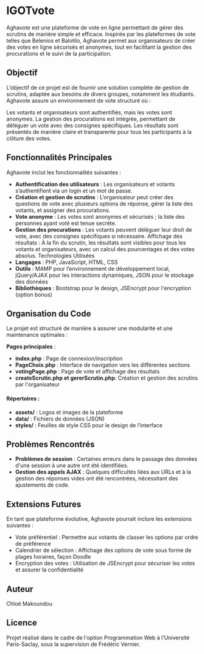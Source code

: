 # IGOTvote
Aghavote est une plateforme de vote en ligne permettant de gérer des scrutins de manière simple et efficace. Inspirée par les plateformes de vote telles que Belenios et Balotilo, Aghavote permet aux organisateurs de créer des votes en ligne sécurisés et anonymes, tout en facilitant la gestion des procurations et le suivi de la participation.

## Objectif
L’objectif de ce projet est de fournir une solution complète de gestion de scrutins, adaptée aux besoins de divers groupes, notamment les étudiants. Aghavote assure un environnement de vote structuré où :

Les votants et organisateurs sont authentifiés, mais les votes sont anonymes.
La gestion des procurations est intégrée, permettant de déléguer un vote avec des consignes spécifiques.
Les résultats sont présentés de manière claire et transparente pour tous les participants à la clôture des votes.

## Fonctionnalités Principales
Aghavote inclut les fonctionnalités suivantes :

- **Authentification des utilisateurs** : Les organisateurs et votants s’authentifient via un login et un mot de passe.
- **Création et gestion de scrutins** : L’organisateur peut créer des questions de vote avec plusieurs options de réponse, gérer la liste des votants, et assigner des procurations.
- **Vote anonyme** : Les votes sont anonymes et sécurisés ; la liste des personnes ayant voté est tenue secrète.
- **Gestion des procurations** : Les votants peuvent déléguer leur droit de vote, avec des consignes spécifiques si nécessaire.
Affichage des résultats : À la fin du scrutin, les résultats sont visibles pour tous les votants et organisateurs, avec un calcul des pourcentages et des votes absolus.
Technologies Utilisées
- **Langages** : PHP, JavaScript, HTML, CSS
- **Outils** : MAMP pour l’environnement de développement local, jQuery/AJAX pour les interactions dynamiques, JSON pour le stockage des données
- **Bibliothèques** : Bootstrap pour le design, JSEncrypt pour l'encryption (option bonus)

## Organisation du Code
Le projet est structuré de manière à assurer une modularité et une maintenance optimales :

**Pages principales** :
- **index.php** : Page de connexion/inscription
- **PageChoix.php** : Interface de navigation vers les différentes sections
- **votingPage.php** : Page de vote et affichage des résultats
- **createScrutin.php et gererScrutin.php**: Création et gestion des scrutins par l'organisateur

#### Répertoires :
- **assets/** : Logos et images de la plateforme
- **data/** : Fichiers de données (JSON)
- **styles/** : Feuilles de style CSS pour le design de l’interface

## Problèmes Rencontrés
- **Problèmes de session** : Certaines erreurs dans le passage des données d'une session à une autre ont été identifiées.
- **Gestion des appels AJAX** : Quelques difficultés liées aux URLs et à la gestion des réponses vides ont été rencontrées, nécessitant des ajustements de code.

## Extensions Futures
En tant que plateforme évolutive, Aghavote pourrait inclure les extensions suivantes :

- Vote préférentiel : Permettre aux votants de classer les options par ordre de préférence
- Calendrier de sélection : Affichage des options de vote sous forme de plages horaires, façon Doodle
- Encryption des votes : Utilisation de JSEncrypt pour sécuriser les votes et assurer la confidentialité


## Auteur
Chloé Makoundou

## Licence
Projet réalisé dans le cadre de l'option Programmation Web à l’Université Paris-Saclay, sous la supervision de Frédéric Vernier.

